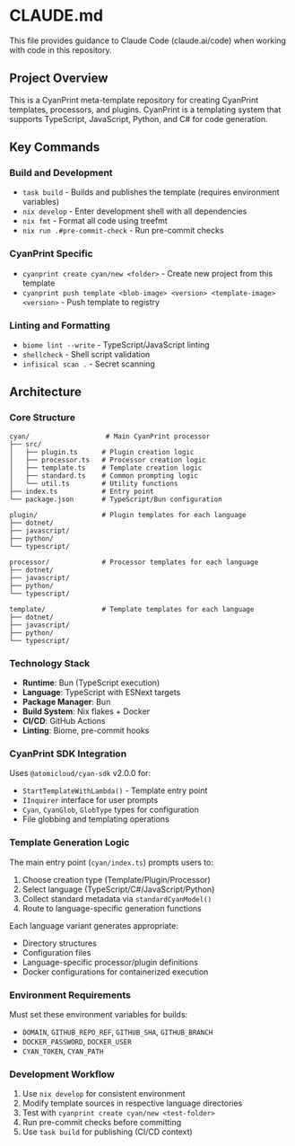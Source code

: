 # CLAUDE.md

This file provides guidance to Claude Code (claude.ai/code) when working with code in this repository.

## Project Overview

This is a CyanPrint meta-template repository for creating CyanPrint templates, processors, and plugins. CyanPrint is a templating system that supports TypeScript, JavaScript, Python, and C# for code generation.

## Key Commands

### Build and Development

- `task build` - Builds and publishes the template (requires environment variables)
- `nix develop` - Enter development shell with all dependencies
- `nix fmt` - Format all code using treefmt
- `nix run .#pre-commit-check` - Run pre-commit checks

### CyanPrint Specific

- `cyanprint create cyan/new <folder>` - Create new project from this template
- `cyanprint push template <blob-image> <version> <template-image> <version>` - Push template to registry

### Linting and Formatting

- `biome lint --write` - TypeScript/JavaScript linting
- `shellcheck` - Shell script validation
- `infisical scan .` - Secret scanning

## Architecture

### Core Structure

```
cyan/                   # Main CyanPrint processor
├── src/
│   ├── plugin.ts      # Plugin creation logic
│   ├── processor.ts   # Processor creation logic
│   ├── template.ts    # Template creation logic
│   ├── standard.ts    # Common prompting logic
│   └── util.ts        # Utility functions
├── index.ts           # Entry point
└── package.json       # TypeScript/Bun configuration

plugin/                # Plugin templates for each language
├── dotnet/
├── javascript/
├── python/
└── typescript/

processor/             # Processor templates for each language
├── dotnet/
├── javascript/
├── python/
└── typescript/

template/              # Template templates for each language
├── dotnet/
├── javascript/
├── python/
└── typescript/
```

### Technology Stack

- **Runtime**: Bun (TypeScript execution)
- **Language**: TypeScript with ESNext targets
- **Package Manager**: Bun
- **Build System**: Nix flakes + Docker
- **CI/CD**: GitHub Actions
- **Linting**: Biome, pre-commit hooks

### CyanPrint SDK Integration

Uses `@atomicloud/cyan-sdk` v2.0.0 for:

- `StartTemplateWithLambda()` - Template entry point
- `IInquirer` interface for user prompts
- `Cyan`, `CyanGlob`, `GlobType` types for configuration
- File globbing and templating operations

### Template Generation Logic

The main entry point (`cyan/index.ts`) prompts users to:

1. Choose creation type (Template/Plugin/Processor)
2. Select language (TypeScript/C#/JavaScript/Python)
3. Collect standard metadata via `standardCyanModel()`
4. Route to language-specific generation functions

Each language variant generates appropriate:

- Directory structures
- Configuration files
- Language-specific processor/plugin definitions
- Docker configurations for containerized execution

### Environment Requirements

Must set these environment variables for builds:

- `DOMAIN`, `GITHUB_REPO_REF`, `GITHUB_SHA`, `GITHUB_BRANCH`
- `DOCKER_PASSWORD`, `DOCKER_USER`
- `CYAN_TOKEN`, `CYAN_PATH`

### Development Workflow

1. Use `nix develop` for consistent environment
2. Modify template sources in respective language directories
3. Test with `cyanprint create cyan/new <test-folder>`
4. Run pre-commit checks before committing
5. Use `task build` for publishing (CI/CD context)
